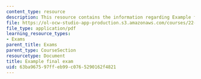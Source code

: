 ```yaml
---
content_type: resource
description: This resource contains the information regarding Example final exam.
file: https://ol-ocw-studio-app-production.s3.amazonaws.com/courses/22-15-essential-numerical-methods-fall-2014/63ba967597ffeb99c0765290162f4821_MIT22_15F14_final_ex.pdf
file_type: application/pdf
learning_resource_types:
- Exams
parent_title: Exams
parent_type: CourseSection
resourcetype: Document
title: Example final exam
uid: 63ba9675-97ff-eb99-c076-5290162f4821
---
```

